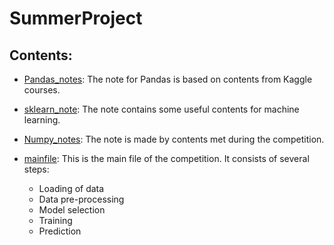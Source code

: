 # SummerProject

Contents:
---------
- [Pandas_notes](https://github.com/FengyiLi1102/SummerProject/blob/master/Pandas_notes.ipynb): The note for Pandas is based on contents from Kaggle courses.

- [sklearn_note](https://github.com/FengyiLi1102/SummerProject/blob/master/sklearn_notes.ipynb): The note contains some useful contents for machine learning.

- [Numpy_notes](https://github.com/FengyiLi1102/SummerProject/blob/master/numpy_notes.ipynb): The note is made by contents met during the competition.

- [mainfile](https://github.com/FengyiLi1102/SummerProject/blob/master/mainfile.ipynb):
  This is the main file of the competition. It consists of several steps: 
  - Loading of data
  - Data pre-processing
  - Model selection
  - Training
  - Prediction
